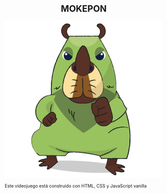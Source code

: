 <h1 style = "text-align:center"> MOKEPON </h1>

<span style = "text-align:center, width:200px">![personaje Capipepo ](./public/img/mokepons_mokepon_capipepo_attack.png)</span>

<p>Este videojuego está construido con HTML, CSS y JavaScript vanilla</p>